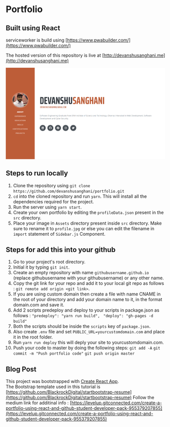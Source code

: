 # Portfolio
## Built using React

serviceworker is build using [https://www.pwabuilder.com/](https://www.pwabuilder.com/)

The hosted version of this repository is live at [http://devanshusanghani.me](http://devanshusanghani.me)

![landing page image](./landing.png)

## Steps to run locally
1. Clone the repository using `git clone https://github.com/devanshusanghani/portfolio.git`
2. `cd` into the cloned repository and run `yarn`. This will install all the dependencies required for the project.
3. Run the server using `yarn start`.
4. Create your own portfolio by editing the `profileData.json` present in the `src` directory.
5. Place your image in `Assets` directory present inside `src` directory. Make sure to rename it to `profile.jpg` or else you can edit the filename in `import` statement of `Sidebar.js` Component.

## Steps for add this into your github
1. Go to your project's root directory.
2. Initial it by typing `git init`.
3. Create an empty repository with name `githubusername.github.io` (replace githubusername with your githubusername) or any other name.
4. Copy the git link for your repo and add it to your local git repo as follows : `git remote add origin <git link>`.
5. If you are using custom domain then create a file with name CNAME in the root of your directory and add your domain name to it, in the format domain.com and save it.
6. Add 2 scripts predeploy and deploy to your scripts in package.json as follows : 
        `"predeploy": "yarn run build", `
        `"deploy": "gh-pages -d build"`
7. Both the scripts should be inside the `scripts` key of `package.json`.
8. Also create `.env` file and set `PUBLIC_URL=yourcustomdomain.com` and place it in the root folder.
9. Run `yarn run deploy` this will deply your site to yourcustomdomain.com.
10. Push your code to master by doing the following steps: 
        `git add -A`
        `git commit -m "Push portfolio code"`
        `git push origin master`


## Blog Post

This project was bootstrapped with [Create React App](https://github.com/facebook/create-react-app).  
The Bootstrap template used in this tutorial is [https://github.com/BlackrockDigital/startbootstrap-resume](https://github.com/BlackrockDigital/startbootstrap-resume)
Follow the medium link for additinal info : [https://levelup.gitconnected.com/create-a-portfolio-using-react-and-github-student-developer-pack-955379207855](https://levelup.gitconnected.com/create-a-portfolio-using-react-and-github-student-developer-pack-955379207855)
